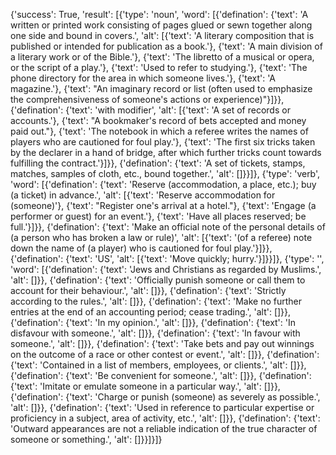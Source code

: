 {'success': True, 'result': [{'type': 'noun', 'word': [{'defination': {'text': 'A written or printed work consisting of pages glued or sewn together along one side and bound in covers.', 'alt': [{'text': 'A literary composition that is published or intended for publication as a book.'}, {'text': 'A main division of a literary work or of the Bible.'}, {'text': 'The libretto of a musical or opera, or the script of a play.'}, {'text': 'Used to refer to studying.'}, {'text': 'The phone directory for the area in which someone lives.'}, {'text': 'A magazine.'}, {'text': "An imaginary record or list (often used to emphasize the comprehensiveness of someone's actions or experience)"}]}}, {'defination': {'text': 'with modifier', 'alt': [{'text': 'A set of records or accounts.'}, {'text': "A bookmaker's record of bets accepted and money paid out."}, {'text': 'The notebook in which a referee writes the names of players who are cautioned for foul play.'}, {'text': 'The first six tricks taken by the declarer in a hand of bridge, after which further tricks count towards fulfilling the contract.'}]}}, {'defination': {'text': 'A set of tickets, stamps, matches, samples of cloth, etc., bound together.', 'alt': []}}]}, {'type': 'verb', 'word': [{'defination': {'text': 'Reserve (accommodation, a place, etc.); buy (a ticket) in advance.', 'alt': [{'text': 'Reserve accommodation for (someone)'}, {'text': "Register one's arrival at a hotel."}, {'text': 'Engage (a performer or guest) for an event.'}, {'text': 'Have all places reserved; be full.'}]}}, {'defination': {'text': 'Make an official note of the personal details of (a person who has broken a law or rule)', 'alt': [{'text': '(of a referee) note down the name of (a player) who is cautioned for foul play.'}]}}, {'defination': {'text': 'US', 'alt': [{'text': 'Move quickly; hurry.'}]}}]}, {'type': '', 'word': [{'defination': {'text': 'Jews and Christians as regarded by Muslims.', 'alt': []}}, {'defination': {'text': 'Officially punish someone or call them to account for their behaviour.', 'alt': []}}, {'defination': {'text': 'Strictly according to the rules.', 'alt': []}}, {'defination': {'text': 'Make no further entries at the end of an accounting period; cease trading.', 'alt': []}}, {'defination': {'text': 'In my opinion.', 'alt': []}}, {'defination': {'text': 'In disfavour with someone.', 'alt': []}}, {'defination': {'text': 'In favour with someone.', 'alt': []}}, {'defination': {'text': 'Take bets and pay out winnings on the outcome of a race or other contest or event.', 'alt': []}}, {'defination': {'text': 'Contained in a list of members, employees, or clients.', 'alt': []}}, {'defination': {'text': 'Be convenient for someone.', 'alt': []}}, {'defination': {'text': 'Imitate or emulate someone in a particular way.', 'alt': []}}, {'defination': {'text': 'Charge or punish (someone) as severely as possible.', 'alt': []}}, {'defination': {'text': 'Used in reference to particular expertise or proficiency in a subject, area of activity, etc.', 'alt': []}}, {'defination': {'text': 'Outward appearances are not a reliable indication of the true character of someone or something.', 'alt': []}}]}]}
